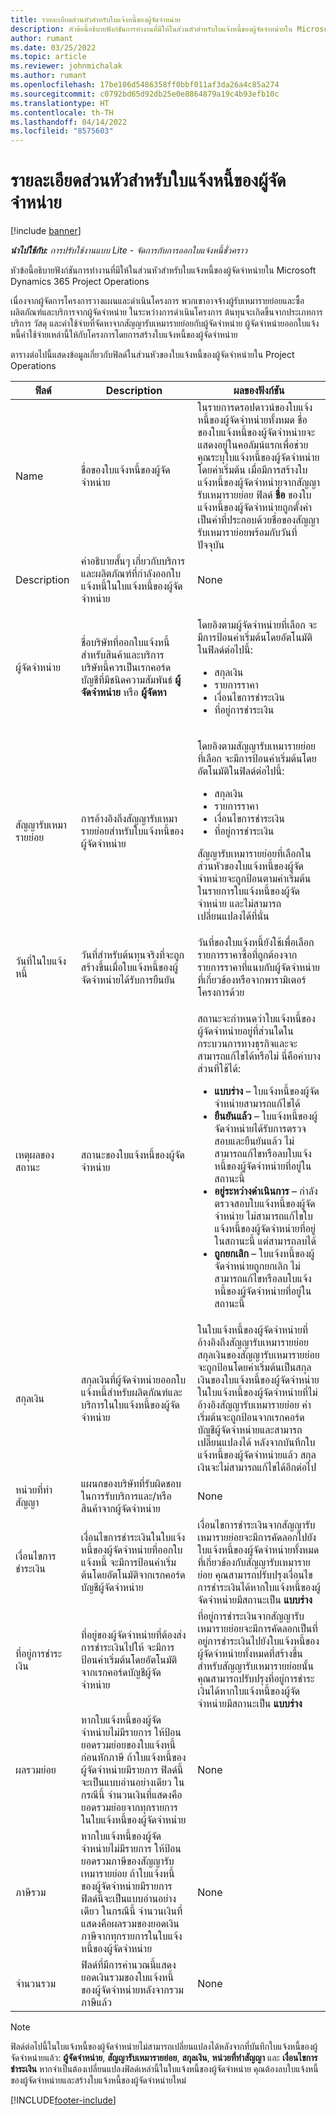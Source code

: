 ```yaml
---
title: รายละเอียดส่วนหัวสำหรับใบแจ้งหนี้ของผู้จัดจำหน่าย
description: หัวข้อนี้อธิบายฟังก์ชันการทำงานที่มีให้ในส่วนหัวสำหรับใบแจ้งหนี้ของผู้จัดจำหน่ายใน Microsoft Dynamics 365 Project Operations
author: rumant
ms.date: 03/25/2022
ms.topic: article
ms.reviewer: johnmichalak
ms.author: rumant
ms.openlocfilehash: 17be106d5486358ff0bbf011af3da26a4c85a274
ms.sourcegitcommit: c0792bd65d92db25e0e8864879a19c4b93efb10c
ms.translationtype: HT
ms.contentlocale: th-TH
ms.lasthandoff: 04/14/2022
ms.locfileid: "8575603"
---
```

# <a name="header-details-for-vendor-invoices"></a>รายละเอียดส่วนหัวสำหรับใบแจ้งหนี้ของผู้จัดจำหน่าย

[!include [banner](../../includes/dataverse-preview.md)]

_**นำไปใช้กับ:** การปรับใช้งานแบบ Lite - จัดการกับการออกใบแจ้งหนี้ชั่วคราว_

หัวข้อนี้อธิบายฟังก์ชันการทำงานที่มีให้ในส่วนหัวสำหรับใบแจ้งหนี้ของผู้จัดจำหน่ายใน Microsoft Dynamics 365 Project Operations

เนื่องจากผู้จัดการโครงการวางแผนและดำเนินโครงการ พวกเขาอาจจ้างผู้รับเหมารายย่อยและซื้อผลิตภัณฑ์และบริการจากผู้จัดจำหน่าย ในระหว่างการดำเนินโครงการ ต้นทุนจะเกิดขึ้นจากประเภทการบริการ วัสดุ และค่าใช้จ่ายที่จัดหาจากสัญญารับเหมารายย่อยกับผู้จัดจำหน่าย ผู้จัดจำหน่ายออกใบแจ้งหนี้ค่าใช้จ่ายเหล่านี้ให้กับโครงการโดยการสร้างใบแจ้งหนี้ของผู้จัดจำหน่าย

ตารางต่อไปนี้แสดงข้อมูลเกี่ยวกับฟิลด์ในส่วนหัวของใบแจ้งหนี้ของผู้จัดจำหน่ายใน Project Operations

| ฟิลด์ | Description | ผลของฟังก์ชัน |
| --- | --- | --- |
| Name | ชื่อของใบแจ้งหนี้ของผู้จัดจำหน่าย | ในรายการดรอปดาวน์ของใบแจ้งหนี้ของผู้จัดจำหน่ายทั้งหมด ชื่อของใบแจ้งหนี้ของผู้จัดจำหน่ายจะแสดงอยู่ในคอลัมน์แรกเพื่อช่วยคุณระบุใบแจ้งหนี้ของผู้จัดจำหน่าย โดยค่าเริ่มต้น เมื่อมีการสร้างใบแจ้งหนี้ของผู้จัดจำหน่ายจากสัญญารับเหมารายย่อย ฟิลด์ **ชื่อ** ของใบแจ้งหนี้ของผู้จัดจำหน่ายถูกตั้งค่าเป็นค่าที่ประกอบด้วยชื่อของสัญญารับเหมาราย่อยพร้อมกับวันที่ปัจจุบัน |
| Description | คำอธิบายสั้นๆ เกี่ยวกับบริการและผลิตภัณฑ์ที่กำลังออกใบแจ้งหนี้ในใบแจ้งหนี้ของผู้จัดจำหน่าย | None |
| ผู้จัดจำหน่าย | ชื่อบริษัทที่ออกใบแจ้งหนี้สำหรับสินค้าและบริการ บริษัทนี้ควรเป็นเรกคอร์ดบัญชีที่มีชนิดความสัมพันธ์ **ผู้จัดจำหน่าย** หรือ **ผู้จัดหา** | <p>โดยอิงตามผู้จัดจำหน่ายที่เลือก จะมีการป้อนค่าเริ่มต้นโดยอัตโนมัติในฟิลด์ต่อไปนี้:</p><ul><li>สกุลเงิน</li><li>รายการราคา</li><li>เงื่อนไขการชำระเงิน</li><li>ที่อยู่การชำระเงิน</li></ul> |
| สัญญารับเหมารายย่อย | การอ้างอิงถึงสัญญารับเหมารายย่อยสำหรับใบแจ้งหนี้ของผู้จัดจำหน่าย | <p>โดยอิงตามสัญญารับเหมารายย่อยที่เลือก จะมีการป้อนค่าเริ่มต้นโดยอัตโนมัติในฟิลด์ต่อไปนี้:</p><ul><li>สกุลเงิน</li><li>รายการราคา</li><li>เงื่อนไขการชำระเงิน</li><li>ที่อยู่การชำระเงิน</li></ul><p>สัญญารับเหมารายย่อยที่เลือกในส่วนหัวของใบแจ้งหนี้ของผู้จัดจำหน่ายจะถูกป้อนตามค่าเริ่มต้นในรายการใบแจ้งหนี้ของผู้จัดจำหน่าย และไม่สามารถเปลี่ยนแปลงได้ที่นั่น</p> |
| วันที่ในใบแจ้งหนี้ | วันที่สำหรับต้นทุนจริงที่จะถูกสร้างขึ้นเมื่อใบแจ้งหนี้ของผู้จัดจำหน่ายได้รับการยืนยัน | วันที่ของใบแจ้งหนี้ยังใช้เพื่อเลือกรายการราคาซื้อที่ถูกต้องจากรายการราคาที่แนบกับผู้จัดจำหน่ายที่เกี่ยวข้องหรือจากพารามิเตอร์โครงการด้วย |
| เหตุผลของสถานะ | สถานะของใบแจ้งหนี้ของผู้จัดจำหน่าย | <p>สถานะจะกำหนดว่าใบแจ้งหนี้ของผู้จัดจำหน่ายอยู่ที่ส่วนใดในกระบวนการทางธุรกิจและจะสามารถแก้ไขได้หรือไม่ นี่คือค่าบางส่วนที่ใช้ได้:</p><ul><li>**แบบร่าง** – ใบแจ้งหนี้ของผู้จัดจำหน่ายสามารถแก้ไขได้</li><li>**ยืนยันแล้ว** – ใบแจ้งหนี้ของผู้จัดจำหน่ายได้รับการตรวจสอบและยืนยันแล้ว ไม่สามารถแก้ไขหรือลบใบแจ้งหนี้ของผู้จัดจำหน่ายที่อยู่ในสถานะนี้</li><li>**อยู่ระหว่างดำเนินการ** – กำลังตรวจสอบใบแจ้งหนี้ของผู้จัดจำหน่าย ไม่สามารถแก้ไขใบแจ้งหนี้ของผู้จัดจำหน่ายที่อยู่ในสถานะนี้ แต่สามารถลบได้</li><li>**ถูกยกเลิก** – ใบแจ้งหนี้ของผู้จัดจำหน่ายถูกยกเลิก ไม่สามารถแก้ไขหรือลบใบแจ้งหนี้ของผู้จัดจำหน่ายที่อยู่ในสถานะนี้</li></ul> |
| สกุลเงิน | สกุลเงินที่ผู้จัดจำหน่ายออกใบแจ้งหนี้สำหรับผลิตภัณฑ์และบริการในใบแจ้งหนี้ของผู้จัดจำหน่าย | ในใบแจ้งหนี้ของผู้จัดจำหน่ายที่อ้างอิงถึงสัญญารับเหมารายย่อย สกุลเงินของสัญญารับเหมารายย่อยจะถูกป้อนโดยค่าเริ่มต้นเป็นสกุลเงินของใบแจ้งหนี้ของผู้จัดจำหน่าย ในใบแจ้งหนี้ของผู้จัดจำหน่ายที่ไม่อ้างอิงสัญญารับเหมารายย่อย ค่าเริ่มต้นจะถูกป้อนจากเรกคอร์ดบัญชีผู้จัดจำหน่ายและสามารถเปลี่ยนแปลงได้ หลังจากบันทึกใบแจ้งหนี้ของผู้จัดจำหน่ายแล้ว สกุลเงินจะไม่สามารถแก้ไขได้อีกต่อไป |
| หน่วยที่ทำสัญญา | แผนกของบริษัทที่รับผิดชอบในการรับบริการและ/หรือสินค้าจากผู้จัดจำหน่าย | None |
| เงื่อนไขการชำระเงิน | เงื่อนไขการชำระเงินในใบแจ้งหนี้ของผู้จัดจำหน่ายที่ออกใบแจ้งหนี้ จะมีการป้อนค่าเริ่มต้นโดยอัตโนมัติจากเรกคอร์ดบัญชีผู้จัดจำหน่าย | เงื่อนไขการชำระเงินจากสัญญารับเหมารายย่อยจะมีการคัดลอกไปยังใบแจ้งหนี้ของผู้จัดจำหน่ายทั้งหมดที่เกี่ยวข้องกับสัญญารับเหมารายย่อย คุณสามารถปรับปรุงเงื่อนไขการชำระเงินได้หากใบแจ้งหนี้ของผู้จัดจำหน่ายมีสถานะเป็น **แบบร่าง** |
| ที่อยู่การชำระเงิน | ที่อยู่ของผู้จัดจำหน่ายที่ต้องส่งการชำระเงินไปให้ จะมีการป้อนค่าเริ่มต้นโดยอัตโนมัติจากเรกคอร์ดบัญชีผู้จัดจำหน่าย | ที่อยู่การชำระเงินจากสัญญารับเหมารายย่อยจะมีการคัดลอกเป็นที่อยู่การชำระเงินไปยังใบแจ้งหนี้ของผู้จัดจำหน่ายทั้งหมดที่สร้างขึ้นสำหรับสัญญารับเหมารายย่อยนั้น คุณสามารถปรับปรุงที่อยู่การชำระเงินได้หากใบแจ้งหนี้ของผู้จัดจำหน่ายมีสถานะเป็น **แบบร่าง** |
| ผลรวมย่อย | หากใบแจ้งหนี้ของผู้จัดจำหน่ายไม่มีรายการ ให้ป้อนยอดรวมย่อยของใบแจ้งหนี้ก่อนหักภาษี ถ้าใบแจ้งหนี้ของผู้จัดจำหน่ายมีรายการ ฟิลด์นี้จะเป็นแบบอ่านอย่างเดียว ในกรณีนี้ จำนวนเงินที่แสดงคือยอดรวมย่อยจากทุกรายการในใบแจ้งหนี้ของผู้จัดจำหน่าย | None |
| ภาษีรวม | หากใบแจ้งหนี้ของผู้จัดจำหน่ายไม่มีรายการ ให้ป้อนยอดรวมภาษีของสัญญารับเหมารายย่อย ถ้าใบแจ้งหนี้ของผู้จัดจำหน่ายมีรายการ ฟิลด์นี้จะเป็นแบบอ่านอย่างเดียว ในกรณีนี้ จำนวนเงินที่แสดงคือผลรวมของยอดเงินภาษีจากทุกรายการในใบแจ้งหนี้ของผู้จัดจำหน่าย | None |
| จำนวนรวม | ฟิลด์ที่มีการคำนวณนี้แสดงยอดเงินรวมของใบแจ้งหนี้ของผู้จัดจำหน่ายหลังจากรวมภาษีแล้ว | None |

> [!NOTE]
> ฟิลด์ต่อไปนี้ในใบแจ้งหนี้ของผู้จัดจำหน่ายไม่สามารถเปลี่ยนแปลงได้หลังจากที่บันทึกใบแจ้งหนี้ของผู้จัดจำหน่ายแล้ว: **ผู้จัดจำหน่าย**, **สัญญารับเหมารายย่อย**, **สกุลเงิน**, **หน่วยที่ทำสัญญา** และ **เงื่อนไขการชำระเงิน** หากจำเป็นต้องเปลี่ยนแปลงฟิลด์เหล่านี้ในใบแจ้งหนี้ของผู้จัดจำหน่าย คุณต้องลบใบแจ้งหนี้ของผู้จัดจำหน่ายและสร้างใบแจ้งหนี้ของผู้จัดจำหน่ายใหม่

[!INCLUDE[footer-include](../../includes/footer-banner.md)]
